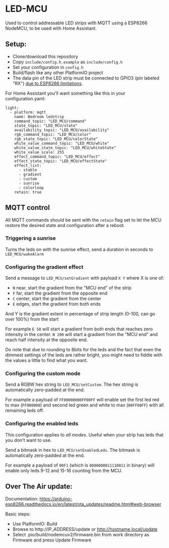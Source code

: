 # LED-MCU

Used to control addressable LED strips with MQTT using a ESP8266 NodeMCU, to be used with Home Assistant.

## Setup:

- Clone/download this repository
- Copy `include/config.h.example` as `include/config.h`
- Set your configuration in `config.h`
- Build/flash like any other PlatformIO project
- The data pin of the LED strip must be connected to GPIO3 (pin labeled "RX") [due to ESP8266 limitations](https://github.com/Makuna/NeoPixelBus/wiki/ESP8266-NeoMethods).

For Home Assistant you'll want something like this in your configuration.yaml:

```
light:
  - platform: mqtt
    name: Bedroom ledstrip
    command_topic: "LED_MCU/command"
    state_topic: "LED_MCU/state"
    availability_topic: "LED_MCU/availability"
    rgb_command_topic: "LED_MCU/color"
    rgb_state_topic: "LED_MCU/colorState"
    white_value_command_topic: "LED_MCU/white"
    white_value_state_topic: "LED_MCU/whiteState"
    white_value_scale: 255
    effect_command_topic: "LED_MCU/effect"
    effect_state_topic: "LED_MCU/effectState"
    effect_list: 
      - stable
      - gradient
      - custom
      - sunrise
      - colorloop
    retain: true
```

## MQTT control

All MQTT commands should be sent with the `retain` flag set to let the MCU restore the desired state and configuration after a reboot.

### Triggering a sunrise

Turns the leds on with the sunrise effect, send a duration in seconds to `LED_MCU/wakeAlarm`

### Configuring the gradient effect

Send a message to `LED_MCU/setGradient` with payload `X Y` where X is one of:

- `N` near, start the gradient from the "MCU end" of the strip
- `F` far, start the gradient from the opposite end
- `C` center, start the gradient from the center
- `E` edges, start the gradient from both ends

And Y is the gradient extent in percentage of strip length (0-100, can go over 100%) from the start

For example `E 50` will start a gradient from both ends that reaches zero intensity in the center. `N 200` will start a gradient from the "MCU end" and reach half intensity at the opposite end.

Do note that due to rounding to 8bits for the leds and the fact that even the dimmest settings of the leds are rather bright, you might need to fiddle with the values a little to find what you want.

### Configuring the custom mode

Send a RGBW hex string to `LED_MCU/setCustom`. The hex string is automatically zero-padded at the end.

For example a payload of `FF00000000FF00FF` will enable set the first led red to max (`FF000000`) and second led green and white to max (`00FF00FF`) with all remaining leds off.

### Configuring the enabled leds

This configuration applies to *all modes*. Useful when your strip has leds that you don't want to use.

Send a bitmask in hex to `LED_MCU/setEnabledLeds`. The bitmask is automatically zero-padded at the end.

For example a payload of `00F1` (which is `0000000011110011` in binary) will enable only leds 9-12 and 15-16 counting from the MCU.

## Over The Air update:

Documentation: https://arduino-esp8266.readthedocs.io/en/latest/ota_updates/readme.html#web-browser

Basic steps:

- Use PlatformIO: Build
- Browse to http://IP_ADDRESS/update or http://hostname.local/update
- Select .pio/build/nodemcuv2/firmware.bin from work directory as Firmware and press Update Firmware
